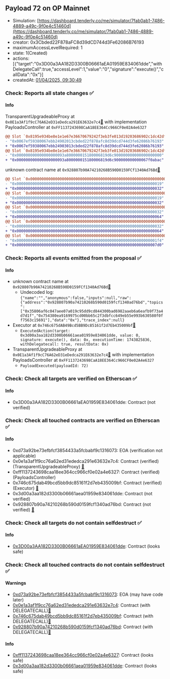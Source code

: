 ## Payload 72 on OP Mainnet

- Simulation: [https://dashboard.tenderly.co/me/simulator/7fab0ab1-7486-4889-a49c-9f0e4c51460d](https://dashboard.tenderly.co/me/simulator/7fab0ab1-7486-4889-a49c-9f0e4c51460d)
- creator: 0x3Cbded22F878aFC8d39dCD744d3Fe62086B76193
- maximumAccessLevelRequired: 1
- state: 1(Created)
- actions: [{"target":"0x3D00a3AA182D3300B06661aEA01959E834061dde","withDelegateCall":true,"accessLevel":1,"value":"0","signature":"execute()","callData":"0x"}]
- createdAt: [01/04/2025, 09:30:49](https://optimistic.etherscan.io/tx/0x688f9ead7f1ccf868fbd75c185acb6dc2e625fda86f2816a15c473965f3ff4aa)

### Check: Reports all state changes :white_check_mark:

#### Info


TransparentUpgradeableProxy at `0x0E1a3Af1f9cC76A62eD31eDedca291E63632e7c4`[:ghost:](https://github.com/bgd-labs/aave-address-book "GovernanceV3Optimism.PAYLOADS_CONTROLLER") with implementation PayloadsController at `0xFF1137243698CaA18EE364Cc966CF0e02A4e6327`
```diff
@@ Slot `0x8195e934be8e1e1e67e36670679242f3eb3fe013d19203686902c1dc42dff3e4` @@
- "0x0067ef59380067ebb24902013cbded22f878afc8d39dcd744d3fe62086b76193"
+ "0x0067ef59380067ebb24903013cbded22f878afc8d39dcd744d3fe62086b76193"
@@ Slot `0x8195e934be8e1e1e67e36670679242f3eb3fe013d19203686902c1dc42dff3e5` @@
- "0x000000000000000000093a800000015180006819d6c900000000000000000000"
+ "0x000000000000000000093a800000015180006819d6c900000000000067f0abac"
```

unknown contract name at `0x928807b90A74210268B590D0159FCf1340Ad76Bd`[:ghost:](https://github.com/bgd-labs/aave-address-book "AaveV3Optimism.RISK_STEWARD")
```diff
@@ Slot `0x0000000000000000000000000000000000000000000000000000000000000002` @@
- "0x0000000000000000000000000000000000000000000000000000000000000019"
+ "0x0000000000000000000000000000000000000000000000000000000000000032"
@@ Slot `0x0000000000000000000000000000000000000000000000000000000000000004` @@
- "0x0000000000000000000000000000000000000000000000000000000000000019"
+ "0x0000000000000000000000000000000000000000000000000000000000000032"
@@ Slot `0x000000000000000000000000000000000000000000000000000000000000000e` @@
- "0x0000000000000000000000000000000000000000000000000000000000000032"
+ "0x0000000000000000000000000000000000000000000000000000000000000064"
@@ Slot `0x0000000000000000000000000000000000000000000000000000000000000010` @@
- "0x0000000000000000000000000000000000000000000000000000000000000032"
+ "0x0000000000000000000000000000000000000000000000000000000000000064"
@@ Slot `0x0000000000000000000000000000000000000000000000000000000000000012` @@
- "0x00000000000000000000000000000000000000000000000000000000000001f4"
+ "0x00000000000000000000000000000000000000000000000000000000000007d0"
```


### Check: Reports all events emitted from the proposal :white_check_mark:

#### Info

- unknown contract name at `0x928807b90A74210268B590D0159FCf1340Ad76Bd`[:ghost:](https://github.com/bgd-labs/aave-address-book "AaveV3Optimism.RISK_STEWARD")
  - Undecoded log: `{"name":"","anonymous":false,"inputs":null,"raw":{"address":"0x928807b90a74210268b590d0159fcf1340ad76bd","topics":["0x35806af6c047aee07a019c95dd9cd844300bad6982aaeb6a6eafb9f73a4d7d1f","0x754380ea9169975cd00bb65c2f3dbfcc649eb55e993b630580f0ff7563c15691"],"data":"0x"},"trace_index":null}`
- Executor at `0x746c675dAB49Bcd5BB9Dc85161f2d7Eb435009bf`[:ghost:](https://github.com/bgd-labs/aave-address-book "AaveV3Optimism.ACL_ADMIN, GovernanceV3Optimism.EXECUTOR_LVL_1")
  - `ExecutedAction(target: 0x3d00a3aa182d3300b06661aea01959e834061dde, value: 0, signature: execute(), data: 0x, executionTime: 1743825836, withDelegatecall: true, resultData: 0x)`
- TransparentUpgradeableProxy at `0x0E1a3Af1f9cC76A62eD31eDedca291E63632e7c4`[:ghost:](https://github.com/bgd-labs/aave-address-book "GovernanceV3Optimism.PAYLOADS_CONTROLLER") with implementation PayloadsController at `0xFF1137243698CaA18EE364Cc966CF0e02A4e6327`
  - `PayloadExecuted(payloadId: 72)`

### Check: Check all targets are verified on Etherscan :white_check_mark:

#### Info

- 0x3D00a3AA182D3300B06661aEA01959E834061dde: Contract (not verified) 

### Check: Check all touched contracts are verified on Etherscan :white_check_mark:

#### Info

- 0xd73a92be73efbfcf3854433a5fcbabf9c1316073: EOA (verification not applicable)
- 0x0e1a3af1f9cc76a62ed31ededca291e63632e7c4: Contract (verified) (TransparentUpgradeableProxy) [:ghost:](https://github.com/bgd-labs/aave-address-book "GovernanceV3Optimism.PAYLOADS_CONTROLLER")
- 0xff1137243698caa18ee364cc966cf0e02a4e6327: Contract (verified) (PayloadsController) 
- 0x746c675dab49bcd5bb9dc85161f2d7eb435009bf: Contract (verified) (Executor) [:ghost:](https://github.com/bgd-labs/aave-address-book "AaveV3Optimism.ACL_ADMIN, GovernanceV3Optimism.EXECUTOR_LVL_1")
- 0x3d00a3aa182d3300b06661aea01959e834061dde: Contract (not verified) 
- 0x928807b90a74210268b590d0159fcf1340ad76bd: Contract (not verified) [:ghost:](https://github.com/bgd-labs/aave-address-book "AaveV3Optimism.RISK_STEWARD")

### Check: Check all targets do not contain selfdestruct :white_check_mark:

#### Info

- [0x3D00a3AA182D3300B06661aEA01959E834061dde](https://optimistic.etherscan.io/address/0x3D00a3AA182D3300B06661aEA01959E834061dde): Contract (looks safe)

### Check: Check all touched contracts do not contain selfdestruct :white_check_mark:

#### Warnings

- [0xd73a92be73efbfcf3854433a5fcbabf9c1316073](https://optimistic.etherscan.io/address/0xd73a92be73efbfcf3854433a5fcbabf9c1316073): EOA (may have code later)
- [0x0e1a3af1f9cc76a62ed31ededca291e63632e7c4](https://optimistic.etherscan.io/address/0x0e1a3af1f9cc76a62ed31ededca291e63632e7c4): Contract (with DELEGATECALL)[:ghost:](https://github.com/bgd-labs/aave-address-book "GovernanceV3Optimism.PAYLOADS_CONTROLLER")
- [0x746c675dab49bcd5bb9dc85161f2d7eb435009bf](https://optimistic.etherscan.io/address/0x746c675dab49bcd5bb9dc85161f2d7eb435009bf): Contract (with DELEGATECALL)[:ghost:](https://github.com/bgd-labs/aave-address-book "AaveV3Optimism.ACL_ADMIN, GovernanceV3Optimism.EXECUTOR_LVL_1")
- [0x928807b90a74210268b590d0159fcf1340ad76bd](https://optimistic.etherscan.io/address/0x928807b90a74210268b590d0159fcf1340ad76bd): Contract (with DELEGATECALL)[:ghost:](https://github.com/bgd-labs/aave-address-book "AaveV3Optimism.RISK_STEWARD")

#### Info

- [0xff1137243698caa18ee364cc966cf0e02a4e6327](https://optimistic.etherscan.io/address/0xff1137243698caa18ee364cc966cf0e02a4e6327): Contract (looks safe)
- [0x3d00a3aa182d3300b06661aea01959e834061dde](https://optimistic.etherscan.io/address/0x3d00a3aa182d3300b06661aea01959e834061dde): Contract (looks safe)

